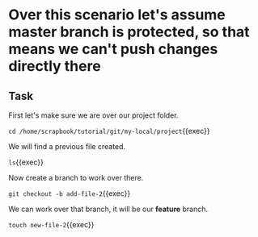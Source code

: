 # Over this scenario let's assume master branch is protected, so that means we can't push changes directly there

## Task

First let's make sure we are over our project folder.  

`cd /home/scrapbook/tutorial/git/my-local/project`{{exec}}  

We will find a previous file created.  

`ls`{{exec}}  

Now create a branch to work over there.  

`git checkout -b add-file-2`{{exec}}  

We can work over that branch, it will be our **feature** branch.  

`touch new-file-2`{{exec}}  
